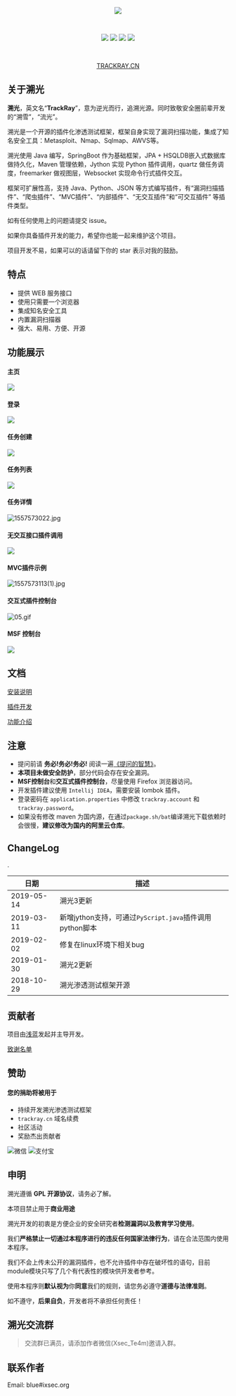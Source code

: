 
<div align="center">


![](docs/img/logo.png)

<br/>

![](https://img.shields.io/github/stars/iSafeBlue/Trackray.svg)
![](https://img.shields.io/github/forks/iSafeBlue/Trackray.svg)
![](https://img.shields.io/github/license/iSafeBlue/Trackray.svg)
![](https://img.shields.io/github/issues/iSafeBlue/Trackray.svg)    

<br/>

[TRACKRAY.CN](https://trackray.cn)

</div>


## 关于溯光

**溯光**，英文名“**TrackRay**”，意为逆光而行，追溯光源。同时致敬安全圈前辈开发的“溯雪”，“流光”。

溯光是一个开源的插件化渗透测试框架，框架自身实现了漏洞扫描功能，集成了知名安全工具：Metasploit、Nmap、Sqlmap、AWVS等。

溯光使用 Java 编写，SpringBoot 作为基础框架，JPA + HSQLDB嵌入式数据库做持久化，Maven 管理依赖，Jython 实现 Python 插件调用，quartz 做任务调度，freemarker 做视图层，Websocket 实现命令行式插件交互。

框架可扩展性高，支持 Java、Python、JSON 等方式编写插件，有“漏洞扫描插件”、“爬虫插件”、“MVC插件”、“内部插件”、“无交互插件”和“可交互插件” 等插件类型。

如有任何使用上的问题请提交 issue。

如果你具备插件开发的能力，希望你也能一起来维护这个项目。

项目开发不易，如果可以的话请留下你的 star 表示对我的鼓励。

## 特点

- 提供 WEB 服务接口
- 使用只需要一个浏览器
- 集成知名安全工具
- 内置漏洞扫描器
- 强大、易用、方便、开源



## 功能展示


#### 主页

![][1]

#### 登录

![][2]

#### 任务创建

![][3]

#### 任务列表

![][4]

#### 任务详情


![1557573022.jpg][6]

#### 无交互接口插件调用

![][7]

#### MVC插件示例

![1557573113(1).jpg][8]

#### 交互式插件控制台

![05.gif][9]

#### MSF 控制台

![](/docs/img/msf.gif)


## 文档

[安装说明](/docs/安装说明.md)

[插件开发](/docs/扩展开发.md)

[功能介绍](/docs/功能.md)

## 注意
- 提问前请 **务必!务必!务必!** 阅读一遍[《提问的智慧》](https://github.com/ryanhanwu/How-To-Ask-Questions-The-Smart-Way/blob/master/README-zh_CN.md)。
- **本项目未做安全防护**，部分代码会存在安全漏洞。
- **MSF控制台**和**交互式插件控制台**，尽量使用 Firefox 浏览器访问。
- 开发插件建议使用 `Intellij IDEA`，需要安装 lombok 插件。
- 登录密码在 `application.properties` 中修改 `trackray.account` 和 `trackray.password`。
- 如果没有修改 maven 为国内源，在通过`package.sh/bat`编译溯光下载依赖时会很慢，**建议修改为国内的阿里云仓库**。


## ChangeLog
.

| 日期 | 描述  |
| ---- | ---- |
| 2019-05-14 | 溯光3更新 |
| 2019-03-11 | 新增jython支持，可通过`PyScript.java`插件调用python脚本 |
| 2019-02-02 | 修复在linux环境下相关bug |
| 2019-01-30 | 溯光2更新 |
| 2018-10-29 | 溯光渗透测试框架开源 |


## 贡献者

项目由[浅蓝](https://github.com/iSafeBlue)发起并主导开发。

[致谢名单](https://github.com/iSafeBlue/TrackRay/wiki/%E8%87%B4%E8%B0%A2%E5%90%8D%E5%8D%95)


## 赞助

#### 您的捐助将被用于

* 持续开发溯光渗透测试框架
* ```trackray.cn```  域名续费
* 社区活动
* 奖励杰出贡献者

![微信](docs/img/wx.png) ![支付宝](docs/img/ali.png)

## 申明

溯光遵循 **GPL 开源协议**，请务必了解。

本项目禁止用于**商业用途**

溯光开发的初衷是方便企业的安全研究者**检测漏洞以及教育学习使用**。

我们**严格禁止一切通过本程序进行的违反任何国家法律行为**，请在合法范围内使用本程序。

我们不会上传未公开的漏洞插件，也不允许插件中存在破坏性的语句，目前module模块只写了几个有代表性的模块供开发者参考。

使用本程序则**默认视为**你**同意**我们的规则，请您务必遵守**道德与法律准则**。

如不遵守，**后果自负**，开发者将不承担任何责任！

## 溯光交流群


> 交流群已满员，请添加作者微信(Xsec_Te4m)邀请入群。

## 联系作者

Email: blue#ixsec.org

  [1]: /docs/img/3999579642.png
  [2]: /docs/img/242398485.png
  [3]: /docs/img/4052103405.png
  [4]: /docs/img/3017849620.png
  [5]: /docs/img/4059228044.png
  [6]: /docs/img/4094571871.png
  [7]: /docs/img/1587610634.png
  [8]: /docs/img/1141028461.png
  [9]: /docs/img/2882579563.gif
  [10]: /docs/img/group.jpg
  [11]: /docs/img/wechat.jpg